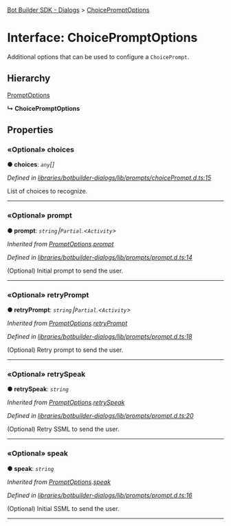 [Bot Builder SDK - Dialogs](../README.md) > [ChoicePromptOptions](../interfaces/botbuilder_dialogs.choicepromptoptions.md)



# Interface: ChoicePromptOptions


Additional options that can be used to configure a `ChoicePrompt`.

## Hierarchy


 [PromptOptions](botbuilder_dialogs.promptoptions.md)

**↳ ChoicePromptOptions**








## Properties
<a id="choices"></a>

### «Optional» choices

**●  choices**:  *`any`[]* 

*Defined in [libraries/botbuilder-dialogs/lib/prompts/choicePrompt.d.ts:15](https://github.com/Microsoft/botbuilder-js/blob/f596b7c/libraries/botbuilder-dialogs/lib/prompts/choicePrompt.d.ts#L15)*



List of choices to recognize.




___

<a id="prompt"></a>

### «Optional» prompt

**●  prompt**:  *`string`⎮`Partial`.<`Activity`>* 

*Inherited from [PromptOptions](botbuilder_dialogs.promptoptions.md).[prompt](botbuilder_dialogs.promptoptions.md#prompt)*

*Defined in [libraries/botbuilder-dialogs/lib/prompts/prompt.d.ts:14](https://github.com/Microsoft/botbuilder-js/blob/f596b7c/libraries/botbuilder-dialogs/lib/prompts/prompt.d.ts#L14)*



(Optional) Initial prompt to send the user.




___

<a id="retryprompt"></a>

### «Optional» retryPrompt

**●  retryPrompt**:  *`string`⎮`Partial`.<`Activity`>* 

*Inherited from [PromptOptions](botbuilder_dialogs.promptoptions.md).[retryPrompt](botbuilder_dialogs.promptoptions.md#retryprompt)*

*Defined in [libraries/botbuilder-dialogs/lib/prompts/prompt.d.ts:18](https://github.com/Microsoft/botbuilder-js/blob/f596b7c/libraries/botbuilder-dialogs/lib/prompts/prompt.d.ts#L18)*



(Optional) Retry prompt to send the user.




___

<a id="retryspeak"></a>

### «Optional» retrySpeak

**●  retrySpeak**:  *`string`* 

*Inherited from [PromptOptions](botbuilder_dialogs.promptoptions.md).[retrySpeak](botbuilder_dialogs.promptoptions.md#retryspeak)*

*Defined in [libraries/botbuilder-dialogs/lib/prompts/prompt.d.ts:20](https://github.com/Microsoft/botbuilder-js/blob/f596b7c/libraries/botbuilder-dialogs/lib/prompts/prompt.d.ts#L20)*



(Optional) Retry SSML to send the user.




___

<a id="speak"></a>

### «Optional» speak

**●  speak**:  *`string`* 

*Inherited from [PromptOptions](botbuilder_dialogs.promptoptions.md).[speak](botbuilder_dialogs.promptoptions.md#speak)*

*Defined in [libraries/botbuilder-dialogs/lib/prompts/prompt.d.ts:16](https://github.com/Microsoft/botbuilder-js/blob/f596b7c/libraries/botbuilder-dialogs/lib/prompts/prompt.d.ts#L16)*



(Optional) Initial SSML to send the user.




___


